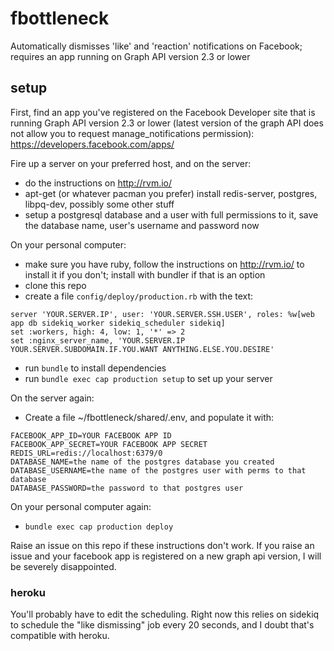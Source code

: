 # fbottleneck
Automatically dismisses 'like' and 'reaction' notifications on Facebook; requires an app running on Graph API version 2.3 or lower

## setup
First, find an app you've registered on the Facebook Developer site that is running Graph API version 2.3 or lower (latest version of the graph API does not allow you to request manage_notifications permission): https://developers.facebook.com/apps/

Fire up a server on your preferred host, and on the server:
- do the instructions on http://rvm.io/
- apt-get (or whatever pacman you prefer) install redis-server, postgres, libpq-dev, possibly some other stuff
- setup a postgresql database and a user with full permissions to it, save the database name, user's username and password now

On your personal computer:
- make sure you have ruby, follow the instructions on http://rvm.io/ to install it if you don't; install with bundler if that is an option
- clone this repo
- create a file `config/deploy/production.rb` with the text:
```
server 'YOUR.SERVER.IP', user: 'YOUR.SERVER.SSH.USER', roles: %w[web app db sidekiq_worker sidekiq_scheduler sidekiq]
set :workers, high: 4, low: 1, '*' => 2
set :nginx_server_name, 'YOUR.SERVER.IP YOUR.SERVER.SUBDOMAIN.IF.YOU.WANT ANYTHING.ELSE.YOU.DESIRE'
```
- run `bundle` to install dependencies
- run `bundle exec cap production setup` to set up your server

On the server again:
- Create a file ~/fbottleneck/shared/.env, and populate it with:
```
FACEBOOK_APP_ID=YOUR FACEBOOK APP ID
FACEBOOK_APP_SECRET=YOUR FACEBOOK APP SECRET
REDIS_URL=redis://localhost:6379/0
DATABASE_NAME=the name of the postgres database you created
DATABASE_USERNAME=the name of the postgres user with perms to that database
DATABASE_PASSWORD=the password to that postgres user
```

On your personal computer again:
- `bundle exec cap production deploy`

Raise an issue on this repo if these instructions don't work. If you raise an issue and your facebook app is registered on a new graph api version, I will be severely disappointed.

### heroku
You'll probably have to edit the scheduling. Right now this relies on sidekiq to schedule the "like dismissing" job every 20 seconds, and I doubt that's compatible with heroku.
